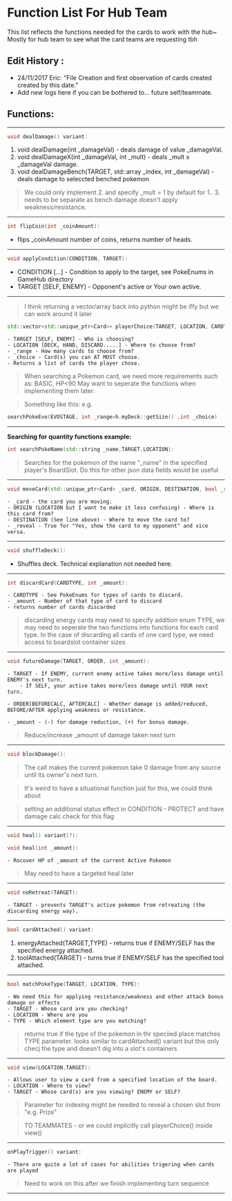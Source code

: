 # Function List For Hub Team

 This list reflects the functions needed for the cards to work with the hub~
 Mostly for hub team to see what the card teams are requesting tbh

## Edit History : 
- 24/11/2017 Eric: 
    "File Creation and first observation of cards created created by this date."
- Add new logs here if you can be bothered to... future self/teammate.


## Functions:
___________________________________________________________________________________________________________
``` c++
void dealDamage() variant:
```
1. void dealDamage(int _damageVal) - deals damage of value _damageVal.
2. void dealDamageX(int _damageVal, int _mult) - deals _mult x _damageVal damage.
3. void dealDamageBench(TARGET, std::array<int> _index, int _damageVal) - deals damage to seleccted benched pokemon

> We could only implement 2. and specify _mult = 1 by default for 1..
> 3. needs to be separate as bench damage doesn't apply weakness/resistance.
___________________________________________________________________________________________________________
``` c++
int flipCoin(int _coinAmount): 
```
- flips _coinAmount number of coins, returns number of heads.

___________________________________________________________________________________________________________
``` c++
void applyCondition(CONDITION, TARGET):
```
-    CONDITION [...] - Condition to apply to the target, see PokeEnums in GameHub directory
-    TARGET [SELF, ENEMY] - Opponent's active or Your own active.

___________________________________________________________________________________________________________

> I think returning a vector/array back into python might be iffy but we can work around it later
``` c++
std::vector<std::unique_ptr<Card>> playerChoice(TARGET, LOCATION, CARDTYPE, int _range, int _choice ):
```
    - TARGET [SELF, ENEMY] - Who is choosing?
    - LOCATION [DECK, HAND, DISCARD.....] - Where to choose from?
    - _range - How many cards to choose from?
    - _choice - Card(s) you can AT MOST choose.
    - Returns a list of cards the player chose.

>When searching a Pokemon card, we need more requirements such as: BASIC, HP<90
>May want to seperate the functions when implementing them later.

>Something like this:
>e.g. 

``` c++
searchPokeEvo(EVOSTAGE, int _range=h.myDeck::getSize() ,int _choice)
```
___________________________________________________________________________________________________________

**Searching for quantity functions example:**
``` c++
int searchPokeName(std::string _name,TARGET,LOCATION):
```
> Searches for the pokemon of the name "_name" in the specified player's BoardSlot.
> Do this for other json data fields would be useful

___________________________________________________________________________________________________________
``` c++
void moveCard(std::unique_ptr<Card> _card, ORIGIN, DESTINATION, bool _reveal ):
```
    - _card - the card you are moving.
    - ORIGIN (LOCATION but I want to make it less confusing) - Where is this card from?   
    - DESTINATION (See line above) - Where to move the card to?
    - _reveal - True for "Yes, show the card to my opponent" and vice versa.

___________________________________________________________________________________________________________
``` c++
void shuffleDeck():
```
- Shuffles deck. Technical explanation not needed here.

___________________________________________________________________________________________________________
``` c++
int discardCard(CARDTYPE, int _amount):
```
    - CARDTYPE - See PokeEnums for types of cards to discard.
    - _amount - Number of that type of card to discard
    - returns number of cards discarded

> discarding energy cards may need to specify addition enum TYPE, we may need to seperate the two functions into 
> functions for each card type.
> In the case of discarding all cards of one card type, we need access to boardslot container sizes

___________________________________________________________________________________________________________
``` c++
void futureDamage(TARGET, ORDER, int _amount):
```
    - TARGET - If ENEMY, current enemy active takes more/less damage until ENEMY's next turn.
        - If SELF, your active takes more/less damage until YOUR next turn.
    
    - ORDER[BEFORECALC, AFTERCALC] - Whether damage is added/reduced, BEFORE/AFTER applying weakness or resistance.  
    
    - _amount - (-) for damage reduction, (+) for bonus damage.

> Reduce/increase _amount of damage taken next turn

___________________________________________________________________________________________________________
``` c++
void blockDamage():
```
> The call makes the current pokemon take 0 damage from any source until its owner's next turn.

> It's weird to have a situational function just for this, we could think about

> setting an additional status effect in CONDITION - PROTECT and have damage calc check for this flag
___________________________________________________________________________________________________________
``` c++
void heal() variant(?):

void heal(int _amount):
```
    - Rocover HP of _amount of the current Active Pokemon

> May need to have a targeted heal later 

___________________________________________________________________________________________________________
``` c++
void noRetreat(TARGET):
```
    - TARGET - prevents TARGET's active pokemon from retreating (the discarding energy way). 

___________________________________________________________________________________________________________
``` c++
bool cardAttached() variant:
```
1. energyAttached(TARGET,TYPE) - returns true if ENEMY/SELF has the specified energy attached.
2. toolAttached(TARGET) - turns true if ENEMY/SELF has the specified tool attached.
___________________________________________________________________________________________________________
``` c++
bool matchPokeType(TARGET, LOCATION, TYPE):
```
    - We need this for applying resistance/weakness and other attack bonus damage or effects
    - TARGET - Whose card are you checking?
    - LOCATION - Where are you
    - TYPE - Which element type are you matching? 

> returns true if the type of the pokemon in thr speciied place matches TYPE parameter.
> looks similar to cardAttached() variant but this only checj the type and doesn't dig into a slot's containers

___________________________________________________________________________________________________________
``` c++
void view(LOCATION,TARGET):
```
    - Allows user to view a card from a specified location of the board.
    - LOCATION - Where to view?
    - TARGET - Whose card(s) are you viewing? ENEMY or SELF?

>Parameter for indexing might be needed to reveal a chosen slot from "e.g. Prize"

>TO TEAMMATES - or we could implicitly call playerChoice() inside view()

___________________________________________________________________________________________________________
``` c++
onPlayTrigger() variant:
```
    - There are quite a lot of cases for abilities trigering when cards are played
> Need to work on this after we finish implementing turn sequence
___________________________________________________________________________________________________________


